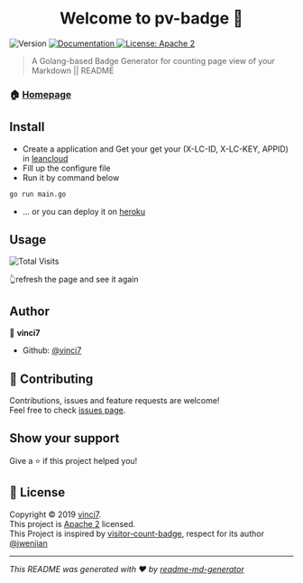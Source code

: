 <h1 align="center">Welcome to pv-badge 👋</h1>
<p>
  <img alt="Version" src="https://img.shields.io/badge/version-0.1-blue.svg?cacheSeconds=2592000" />
  <a href="https://github.com/vinci7/pv-badge">
    <img alt="Documentation" src="https://img.shields.io/badge/documentation-yes-brightgreen.svg" target="_blank" />
  </a>
  <a href="http://www.apache.org/licenses/LICENSE-2.0.html">
    <img alt="License: Apache 2" src="https://img.shields.io/badge/License-Apache 2-yellow.svg" target="_blank" />
  </a>
</p>

> A Golang-based Badge Generator for counting page view of your Markdown || README

### 🏠 [Homepage](https://github.com/vinci7/pv-badge)

## Install

* Create a application and Get your get your (X-LC-ID, X-LC-KEY, APPID) in [leancloud](https://us.leancloud.cn/)
* Fill up the configure file
* Run it by command below

```sh
go run main.go
```

* ... or you can deploy it on [heroku](https://www.heroku.com/)

## Usage


![Total Visits](https://pv-badge.herokuapp.com/total.svg?repo_id=vinci7-pv-badge)

👆refresh the page and see it again

## Author

👤 **vinci7**

* Github: [@vinci7](https://github.com/vinci7)

## 🤝 Contributing

Contributions, issues and feature requests are welcome!<br />Feel free to check [issues page](https://github.com/vinci7/pv-badge/issues).

## Show your support

Give a ⭐️ if this project helped you!

## 📝 License

Copyright © 2019 [vinci7](https://github.com/vinci7).<br />
This project is [Apache 2](http://www.apache.org/licenses/LICENSE-2.0.html) licensed.<br />
This Project is inspired by [visitor-count-badge](https://github.com/jwenjian/visitor-count-badge), respect for its author [@jwenjian](https://github.com/jwenjian)

***
_This README was generated with ❤️ by [readme-md-generator](https://github.com/kefranabg/readme-md-generator)_

 
